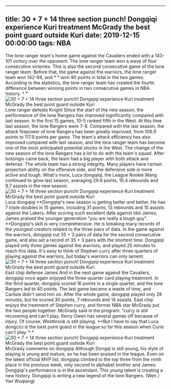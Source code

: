 
---
title: 30 + 7 + 14 three section punch! Dongqiqi experience Kuri treatment McGrady the best point guard outside Kuri
date: 2019-12-15 00:00:00
tags:  NBA
---
The lone ranger team's home game against the Cavaliers ended with a 143-101 victory over the opponent. The lone ranger team won a wave of four consecutive victories. This is also the second consecutive game of the lone ranger team. Before that, the game against the warriors, the lone ranger team won 142-94, and * * won 90 points in total in the two games. According to the statistics, the lone ranger team has created the fourth difference between winning points in two consecutive games in NBA history. * *
![30 + 7 + 14 three section punch! Dongqiqi experience Kuri treatment McGrady the best point guard outside Kuri](eba067a2343e42ba9de515e3a3ab5cd3.jpg)
Lone ranger defeats Knight
Since the start of the new season, the performance of the lone Rangers has improved significantly compared with last season. In the first 15 games, 10-5 ranked fifth in the West. At this time last season, the lone Rangers were 7-8. Compared with the last season, the attack firepower of lone Rangers has been greatly improved, from 108.9 points to 117.9 points per game. The team's attack efficiency has also improved compared with last season, and the lone ranger team has become one of the most anticipated potential stocks in the West.
The change of the new season of the lone Rangers has a lot to do with the team's squad. After bolzingis came back, the team had a big player with both attack and defense. The whole team has a strong integrity. Many players have certain projection ability on the offensive side, and the defensive side is more active and tough. What's more, Luca dongqiqi, the League Rookie Wang continued to grow last season, averaging 29.9 points, 10.4 rebounds and 9.7 assists in the new season.
![30 + 7 + 14 three section punch! Dongqiqi experience Kuri treatment McGrady the best point guard outside Kuri](56adfaeac89049bf9557e0d198560751.jpg)
Luca dongqiqi
**Dongqiqi's new season is getting better and better. He has 7 triple doubles in 15 games, including 31 points, 13 rebounds and 15 assists against the Lakers. After scoring such excellent data against idol James, James praised the younger generation "you are really a tough guy". **Dongqiqi's skill is very comprehensive. He is breaking many records of the youngest creators related to the three pairs of data.
In the game against the warriors, dongqiqi cut 35 + 3 pairs of data for the second consecutive game, and also set a record of 35 + 3 pairs with the shortest time. Dongqiqi played only three games against the warriors, and played 25 minutes to reach this data. It's easy to think of Stephen curry after three quarters of playing against the warriors, but today's warriors can only lament.
![30 + 7 + 14 three section punch! Dongqiqi experience Kuri treatment McGrady the best point guard outside Kuri](2e6a7381256c4842b29f143c7813b63f.jpg)
East chip defense James
And in the next game against the Cavaliers, dongqiqi once again enjoyed the three-quarter card playing treatment. In the third quarter, dongqiqi scored 16 points in a single quarter, and the lone Rangers led to 40 points. The last game became a waste of time, and Carlisle didn't send him on. After the whole game, dongqiqi played only 28 minutes, but he scored 30 points, 7 rebounds and 14 assists.
East chip enjoys the treatment of Stephen curry, and former NBA star McGrady put the two people together. McGrady said in the program: "curry is still recovering and can't play. Kerry Owen has several games off because of injury. Of course, Westbrook is still playing. **But I have to say that Luca dongcici is the best point guard in the league so far this season when Curie can't play. * *
![30 + 7 + 14 three section punch! Dongqiqi experience Kuri treatment McGrady the best point guard outside Kuri](c97c6003781c4d7792add72471e3714b.jpg)
McGrady comments on dongqiqi
Although Dongqi is still young, his style of playing is young and mature, so he has been praised in the league. Even on the latest official MVP list, dongqiqi climbed to the top three from the ninth place in the previous week, only second to alphabet brother and James. Dongqiqi's performance is in the ascendant. This young talent is creating a new history. Dongqiqi is writing a new legend of the lone Rangers.
(Wen / Yan Wuqiang)